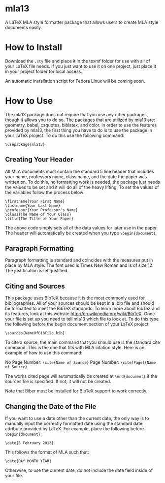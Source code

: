mla13
=====

A LaTeX MLA style formatter package that allows users to create MLA style documents easily.

# How to Install #

Download the `.sty` file and place it in the texmf folder for use with all of your LaTeX file needs. If you just want to use it on one project, just place it in your project folder for local access.

An automatic installation script for Fedora Linux will be coming soon.

# How to Use #

The mla13 package does not require that you use any other packages, though it allows you to do so. The
packages that are utilized by mla13 are: geometry, babel, csquotes, biblatex, and color. In order to use the
features provided by mla13, the first thing you have to do is to use the package in your LaTeX project. To do
this use the following command:
    
    \usepackage{mla13}

## Creating Your Header ##

All MLA documents must contain the standard 5 line header that includes your name, professors name, class
name, and the date the paper was written on. To do this, no formatting work is needed, the package just
needs the values to be set and it will do all of the heavy lifting. To set the values of the variables follow the
process below:

    \firstname{Your First Name}
    \lastname{Your Last Name}
    \professor{Your Professor's Name}
    \class{The Name of Your Class}
    \title{The Title of Your Paper}

The above code simply sets all of the data values for later use in the paper.
The header will automatically be created when you type `\begin{document}`.

## Paragraph Formatting ##

Paragraph formatting is standard and coincides with the measures put in place by MLA style. The font used is Times New Roman and is of size 12. The justification is left justified.

## Citing and Sources ##

This package uses BibTeX because it is the most commonly used for bibliographies. All of your sources
should be kept in a .bib file and should be formatted to meet the BibTeX standards. To learn more about
BibTeX and its features, look at this website http://en.wikipedia.org/wiki/BibTeX. Once your file is
set up you need to tell mla13 which file to look at. To do this type the following before the begin document
section of your LaTeX project:
   
    \sources{NameOfBibFile.bib}

To cite a source, the main command that you should use is the standard cite command. This is the one
that fits with MLA citation style. Here is an example of how to use this command:

No Page Number: `\cite{Name of Source}`
Page Number: `\cite[Page]{Name of Source}`

The works cited page will automatically be created at `\end{document}` if the sources file is specified.  If not, it will not be created.

Note that Biber must be installed for BibTeX support to work correctly.

## Changing the Date of the File ##

If you want to use a date other than the current date, the only way is to manually input the correctly
formatted date using the standard date attribute provided by LaTeX. For example, place the following
before `\begin{document}`:

    \date{5 February 2013}
    
This follows the format of MLA such that:

    \date{DAY MONTH YEAR}
    
Otherwise, to use the current date, do not include the date field inside of your file.
